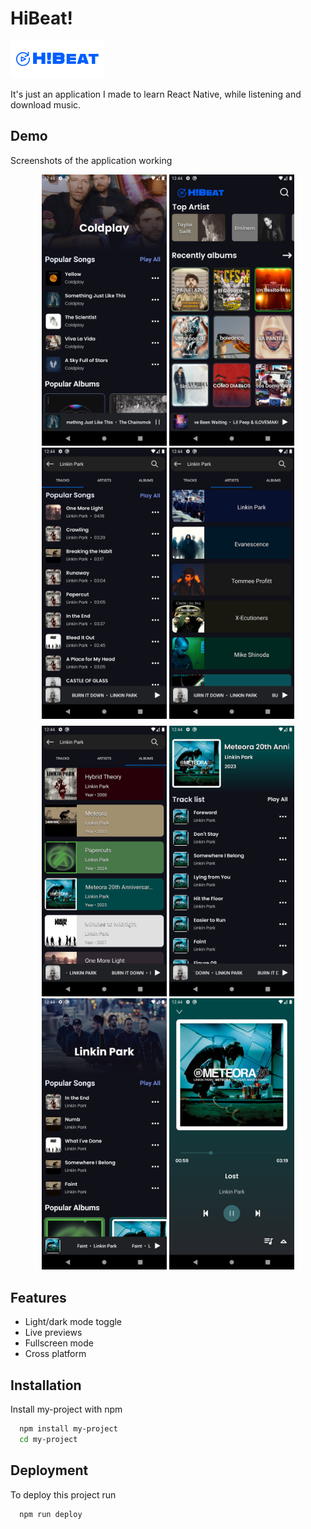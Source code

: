 # HiBeat!

![Logo](./assets/images/banner.png)

It's just an application I made to learn React Native, while listening and download music.

## Demo

Screenshots of the application working

<div align="center" style="margin-bottom: 8px;">
  <img src="./assets/images/img2.png" alt="IMG2" width="200" />
  <img src="./assets/images/img3.png" alt="IMG3" width="200" />
  <img src="./assets/images/img4.png" alt="IMG4" width="200" />
  <img src="./assets/images/img5.png" alt="IMG5" width="200" />
</div>

<div align="center" style="margin-bottom: 8px;">
  <img src="./assets/images/img6.png" alt="IMG6" width="200" />
  <img src="./assets/images/img7.png" alt="IMG7" width="200" />
  <img src="./assets/images/img8.png" alt="IMG8" width="200" />
  <img src="./assets/images/img10.png" alt="IMG10" width="200" />
</div>

## Features

- Light/dark mode toggle
- Live previews
- Fullscreen mode
- Cross platform

## Installation

Install my-project with npm

```bash
  npm install my-project
  cd my-project
```

## Deployment

To deploy this project run

```bash
  npm run deploy
```
